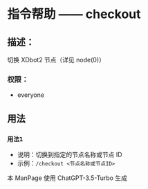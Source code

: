 # 指令帮助 —— checkout

## 描述：
切换 XDbot2 节点（详见 node(0)）

### 权限：
- everyone

## 用法

### `用法1`

- 说明：切换到指定的节点名称或节点 ID
- 示例：`/checkout <节点名称或节点ID>`

本 ManPage 使用 ChatGPT-3.5-Turbo 生成